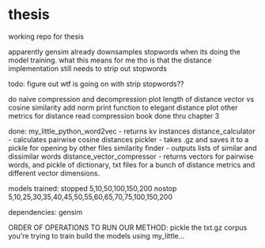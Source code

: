 # thesis

working repo for thesis

apparently gensim already downsamples stopwords when its doing the model training.
what this means for me tho is that the distance implementation still needs to strip out stopwords

todo:
figure out wtf is going on with strip stopwords??

do naive compression and decompression
plot length of distance vector vs cosine similarity
    add norm print function to elegant distance
plot other metrics for distance
read compression book
    done thru chapter 3

done:
my_little_python_word2vec - returns kv instances
distance_calculator - calculates pairwise cosine distances
pickler - takes .gz and saves it to a pickle for opening by other files
similarity finder - outputs lists of similar and dissimilar words
distance_vector_compressor - returns vectors for pairwise words, and pickle of dictionary,
txt files for a bunch of distance metrics and different vector dimensions.

models trained:
stopped 5,10,50,100,150,200
nostop 5,10,25,30,35,40,45,50,55,60,65,70,75,100,150,200

dependencies:
gensim

ORDER OF OPERATIONS TO RUN OUR METHOD:
pickle the txt.gz corpus you're trying to train
build the models using my_little...